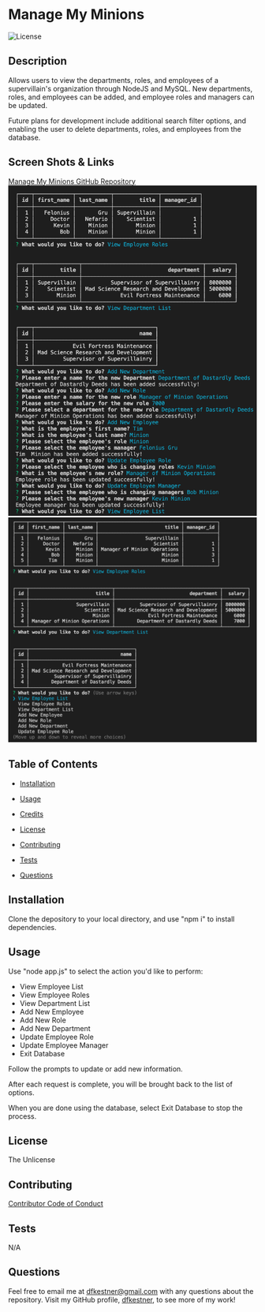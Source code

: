 # Manage My Minions

![License](https://img.shields.io/badge/License-The%20Unlicense-lightblue.svg)

## Description

Allows users to view the departments, roles, and employees of a supervillain's organization through NodeJS and MySQL. New departments, roles, and employees can be added, and employee roles and managers can be updated.

Future plans for development include additional search filter options, and enabling the user to delete departments, roles, and employees from the database.

## Screen Shots & Links
[Manage My Minions GitHub Repository](https://github.com/dfkestner/Manage-My-Minions)
![First Screen Shot](https://github.com/dfkestner/Manage-My-Minions/blob/main/ManageMinions1.png)
![Second Screen Shot](https://github.com/dfkestner/Manage-My-Minions/blob/main/ManageMinions2.png)

## Table of Contents

* [Installation](#installation)

* [Usage](#usage)

* [Credits](#credits)

* [License](#license)

* [Contributing](#contributing)

* [Tests](#tests)

* [Questions](#questions)

## Installation

Clone the depository to your local directory, and use "npm i" to install dependencies.

## Usage

Use "node app.js" to select the action you'd like to perform:
- View Employee List
- View Employee Roles
- View Department List
- Add New Employee
- Add New Role
- Add New Department
- Update Employee Role
- Update Employee Manager
- Exit Database

Follow the prompts to update or add new information. 

After each request is complete, you will be brought back to the list of options. 

When you are done using the database, select Exit Database to stop the process.

## License

The Unlicense

## Contributing

[Contributor Code of Conduct](https://www.contributor-covenant.org/version/2/0/code_of_conduct/code_of_conduct.md)

## Tests

N/A

## Questions

Feel free to email me at dfkestner@gmail.com with any questions about the repository. Visit my GitHub profile, [dfkestner](https://github.com/dfkestner/), to see more of my work!
